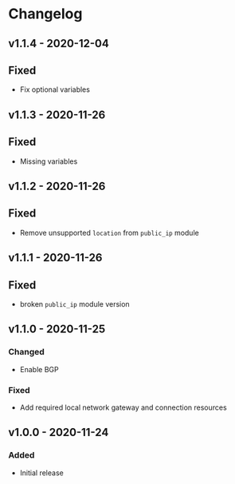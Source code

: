 # Changelog

## v1.1.4 - 2020-12-04

## Fixed

- Fix optional variables

## v1.1.3 - 2020-11-26

## Fixed

- Missing variables

## v1.1.2 - 2020-11-26

## Fixed

- Remove unsupported `location` from `public_ip` module

## v1.1.1 - 2020-11-26

## Fixed

- broken `public_ip` module version

## v1.1.0 - 2020-11-25

### Changed

- Enable BGP

### Fixed

- Add required local network gateway and connection resources


## v1.0.0 - 2020-11-24

### Added

- Initial release
